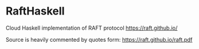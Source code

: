 # RaftHaskell

Cloud Haskell implementation of RAFT protocol
https://raft.github.io/

Source is heavily commented by quotes form:
https://raft.github.io/raft.pdf
